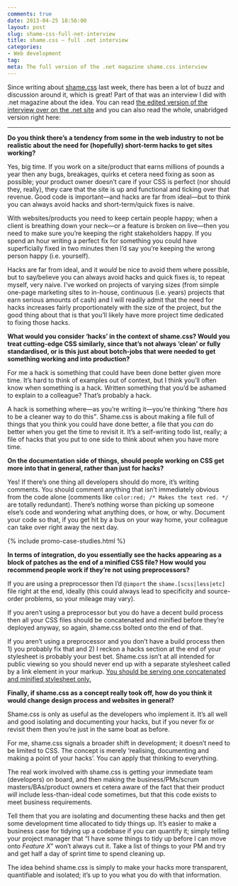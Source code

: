 ```yaml
---
comments: true
date: 2013-04-25 18:56:00
layout: post
slug: shame-css-full-net-interview
title: shame.css – full .net interview
categories:
- Web development
tag:
meta: The full version of the .net magazine shame.css interview
---
```


Since writing about [shame.css](/2013/04/shame-css/) last
week, there has been a lot of buzz and discussion around it, which is great!
Part of that was an interview I did with .net magazine about the idea.  You can
read [the edited version of the interview over on the .net site](http://www.netmagazine.com/news/use-shamecss-house-css-hacks-says-dev-132699)
and you can also read the whole, unabridged version right here:

---

**Do you think there’s a tendency from some in the web industry to not be
realistic about the need for (hopefully) short-term hacks to get sites working?**

Yes, big time. If you work on a site/product that earns millions of pounds a year
then any bugs, breakages, quirks et cetera need fixing as soon as possible; your
product owner doesn’t care if your CSS is perfect (nor should they, really),
they care that the site is up and functional and ticking over that revenue. Good
code is important—and hacks are far from ideal—but to think you can always avoid
hacks and short-term/quick fixes is naive.

With websites/products you need to keep certain people happy; when a client is
breathing down your neck—or a feature is broken on live—then you need to make
sure you’re keeping the right stakeholders happy. If you spend an hour writing a
perfect fix for something you could have superficially fixed in two minutes then
I’d say you’re keeping the wrong person happy (i.e. yourself).

Hacks are far from ideal, and it _would_ be nice to avoid them where possible, but
to say/believe you can always avoid hacks and quick fixes is, to repeat myself,
very naive. I’ve worked on projects of varying sizes (from simple one-page
marketing sites to in-house, continuous (i.e. years) projects that earn serious
amounts of cash) and I will readily admit that the need for hacks increases
fairly proportionately with the size of the project, but the good thing about
that is that you’ll likely have more project time dedicated to fixing those hacks.

**What would you consider ‘hacks’ in the context of shame.css? Would you treat
cutting-edge CSS similarly, since that’s not always ‘clean’ or fully
standardised, or is this just about botch-jobs that were needed to get something
working and into production?**

For me a hack is something that could have been done better given more time.
It’s hard to think of examples out of context, but I think you’ll often know
when something is a hack. Written something that you’d be ashamed to explain to
a colleague? That’s probably a hack.

A hack is something where—as you’re writing it—you’re thinking <q>there _has_ to be
a cleaner way to do this</q>. Shame.css is about making a file full of things that
you think you could have done better, a file that you _can_ do better when you
get the time to revisit it. It’s a self-writing todo list, really; a file of
hacks that you put to one side to think about when you have more time.

**On the documentation side of things, should people working on CSS get more
into that in general, rather than just for hacks?**

Yes! If there’s one thing all developers should do more, it’s writing comments.
You should comment anything that isn’t immediately obvious from the code alone
(comments like `color:red; /* Makes the text red. */` are totally redundant).
There’s nothing worse than picking up someone else’s code and wondering what
anything does, or how, or why. Document your code so that, if you get hit by a
bus on your way home, your colleague can take over right away the next day.

{% include promo-case-studies.html %}

**In terms of integration, do you essentially see the hacks appearing as a block
of patches as the end of a minified CSS file? How would you recommend people
work if they’re not using preprocessors?**

If you are using a preprocessor then I’d `@import` the `shame.[scss|less|etc]`
file right at the end, ideally (this could always lead to specificity and
source-order problems, so your mileage may vary).

If you aren’t using a preprocessor but you do have a decent build process then
all your CSS files should be concatenated and minified before they’re deployed
anyway, so again, shame.css bolted onto the end of that.

If you aren’t using a preprocessor and you don’t have a build process then 1)
you probably fix that and 2) I reckon a hacks section at the end of your
stylesheet is probably your best bet. Shame.css isn’t at all intended for public
viewing so you should never end up with a separate stylesheet called by a link
element in your markup. [You should be serving one concatenated and minified
stylesheet only.](/2013/01/front-end-performance-for-web-designers-and-front-end-developers/#section:css-and-performance)

**Finally, if shame.css as a concept really took off, how do you think it would
change design process and websites in general?**

Shame.css is only as useful as the developers who implement it. It’s all well
and good isolating and documenting your hacks, but if you never fix or revisit
them then you’re just in the same boat as before.

For me, shame.css signals a broader shift in development; it doesn’t need to be
limited to CSS. The concept is merely ‘realising, documenting and making a point
of your hacks’. You can apply that thinking to everything.

The real work involved with shame.css is getting your immediate team
(developers) on board, and then making the business/PMs/scrum masters/BAs/product
owners et cetera aware of the fact that their product _will_ include less-than-ideal
code sometimes, but that this code exists to meet business requirements.

Tell them that you are isolating and documenting these hacks and then get some
development time allocated to tidy things up. It’s easier to make a business
case for tidying up a codebase if you can quantify it; simply telling your
project manager that <q>I have some things to tidy up before I can move onto
<i>Feature X</i></q> won’t always cut it. Take a list of things to your PM and try
and get half a day of sprint time to spend cleaning up.

The idea behind shame.css is simply to make your hacks more transparent,
quantifiable and isolated; it’s up to you what you do with that information.
